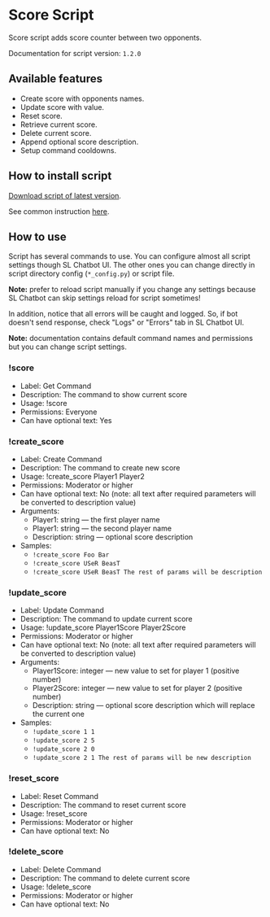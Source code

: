 # Score Script

Score script adds score counter between two opponents.

Documentation for script version: `1.2.0`

## Available features

- Create score with opponents names.
- Update score with value.
- Reset score.
- Retrieve current score.
- Delete current score.
- Append optional score description.
- Setup command cooldowns.

## How to install script

[Download script of latest version](https://github.com/Vasar007/Streamlabs-Chatbot-Scripts/raw/main/Releases/Latest%20versions/Score.zip).

See common instruction [here](../../README.md#how-to-install-any-script).

## How to use

Script has several commands to use.
You can configure almost all script settings though SL Chatbot UI.
The other ones you can change directly in script directory config (`*_config.py`) or script file.

**Note:** prefer to reload script manually if you change any settings because SL Chatbot can skip settings reload for script sometimes!

In addition, notice that all errors will be caught and logged.
So, if bot doesn't send response, check "Logs" or "Errors" tab in SL Chatbot UI.

**Note:** documentation contains default command names and permissions but you can change script settings.

### !score

- Label: Get Command
- Description: The command to show current score
- Usage: !score
- Permissions: Everyone
- Can have optional text: Yes

### !create_score

- Label: Create Command
- Description: The command to create new score
- Usage: !create_score Player1 Player2
- Permissions: Moderator or higher
- Can have optional text: No (note: all text after required parameters will be converted to description value)
- Arguments:
  - Player1: string — the first player name
  - Player1: string — the second player name
  - Description: string — optional score description
- Samples:
  - `!create_score Foo Bar`
  - `!create_score USeR BeasT`
  - `!create_score USeR BeasT The rest of params will be description`

### !update_score

- Label: Update Command
- Description: The command to update current score
- Usage: !update_score Player1Score Player2Score
- Permissions: Moderator or higher
- Can have optional text: No (note: all text after required parameters will be converted to description value)
- Arguments:
  - Player1Score: integer — new value to set for player 1 (positive number)
  - Player2Score: integer — new value to set for player 2 (positive number)
  - Description: string — optional score description which will replace the current one
- Samples:
  - `!update_score 1 1`
  - `!update_score 2 5`
  - `!update_score 2 0`
  - `!update_score 2 1 The rest of params will be new description`

### !reset_score

- Label: Reset Command
- Description: The command to reset current score
- Usage: !reset_score
- Permissions: Moderator or higher
- Can have optional text: No

### !delete_score

- Label: Delete Command
- Description: The command to delete current score
- Usage: !delete_score
- Permissions: Moderator or higher
- Can have optional text: No
